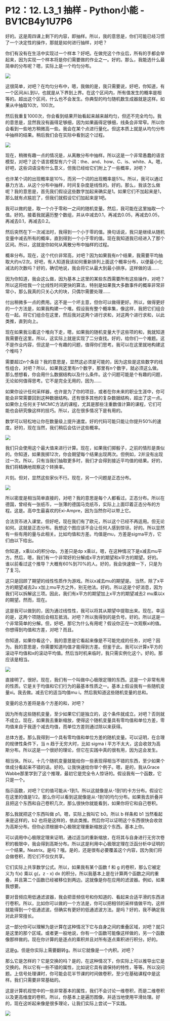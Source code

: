 # P12：12. L3_1 抽样 - Python小能 - BV1CB4y1U7P6

好的。这是周四课上剩下的内容，即抽样。所以，我的意思是，你们可能已经习惯了一个决定性的操作，那就是如何进行抽样，对吧？

你们有没有在生活中实现过一个样本？好吧。在做完这个作业后，所有的手都会举起来，因为实现一个样本将是你们需要做的作业之一。好的。那么，我能选什么最简单的分布呢？嗯，实际上是一个均匀分布。

![](img/f574eb9fdde9c7a3eae6082f0302a43e_1.png)

这很简单，对吧？在均匀分布中，嗯，我做的是，我只需要说，好吧，你知道，有一个区间从L到U，也就是从下界到上界。在这个区间内，所有值发生的概率是相等的。超出这个区间，什么也不会发生。你典型的均匀随机数生成器就是这样。如果从中抽取10次，100次。

然后我重复1000次，你会看到结果开始看起来越来越均匀，但还不完全均匀。我的意思是，显然我没有画得足够细，因为如果画得足够细，线条会非常窄。所以你会看到一些地方稍微高一些。我会在某个点进行量化。但这本质上就是从均匀分布中抽样的结果。稍后我们会在实际中看到这个过程。

![](img/f574eb9fdde9c7a3eae6082f0302a43e_3.png)

现在，稍微有趣一点的情况是，从离散分布中抽样。所以这是一个非常愚蠢的语言模型，对吧？这个语言模型有六个词：the、and、how、C、is、white、A。嗯，好吧，这些词语没有什么意义，但我已经给它们附上了一些概率，对吧？

也许某个词的出现概率是10%，而另一个词的出现概率是5%。所以，我可以通过暴力方法，从这个分布中抽样，时间复杂度是线性的。好的。那么，我该怎么做呢？我的意思是，首先我们假设这些数字加起来确实是1。如果它们不加起来是1，那么就有点尴尬了，但我们就假设它们加起来是1吧。

我可以做的是，取一个介于零和一之间的随机变量。然后，我可能在这里抽取一个值。好的。接着我就遍历整个数组，并从中减去0.1，再减去0.05，再减去0.05，再减去0.1，再减去0.2。

然后突然在下一次减法时，我得到一个小于零的值。换句话说，我只是继续从随机变量中减去所有的概率，直到得到一个小于零的值。现在我知道我已经进入了那个区间。所以，这就是你如何从离散分布中抽样的过程。

概率分布。现在，这个代价非常高，对吧？因为如果我有n个结果，我需要平均抽取大约n/2次。好吧，有人知道我该如何重新排列上面这个概率分布，以便最小化减法的次数吗？好的，确切地说，我会将它从最大到最小排序。这样做的话……

因为你知道，我会这么做，因为基本上这里的某些东西需要所有这些操作，对吧？所以这将给我一个比线性时间更快的算法，特别是如果我大多数事件的概率非常非常小，那么我真的只关心大的块，只偶尔需要处理……

付出稍微多一点的费用。这不是一个坏主意，但你可以做得更好。所以，做得更好的一个方法是，如果我构建一个堆。假设我有整个概率集，像这样，我把它们组合在一起。将它们组合在这里，然后我对这两个进行求和，对这两个进行求和，以此类推，直到向上。

现在如果我沿着这个堆向下走，嗯，如果我的随机变量大于这些项的和，我就知道我需要在这里。所以，这实际上就是实现了二分查找。好的，给你们一个难题。这不是作业内容，但这是一个有趣的问题，值得你们思考。我可以在这里就地构建这个堆吗？

需要超过n个条目？我的意思是，显然这必须是可能的，因为这些是这些数字的线性组合，对吧？所以，如果我这里有n个数字，那里有n个数字，就必须这么做。那么想想看，你会用什么数据结构以及什么条件。这个问题可能是个有趣的问题，无论如何值得思考。它不是完全无用的，因为……

如果你设计任何采样器，也许是为了你的项目，或者在你未来的职业生涯中，你可能会非常需要回到这种数据结构。还有很多其他的复杂数据结构，超出了这一点。如果你上任何关于MCMC方法的课程，尤其是那些注重数值计算的课程，它们可能也会研究像这样的技巧。所以，这在很多情况下是有用的。

数学可以轻松地让你在数量级上提升速度。好的代码可能只能让你提升50%的速度。好的，现在当然，我们稍后会估计这些概率。

![](img/f574eb9fdde9c7a3eae6082f0302a43e_5.png)

我们只会使用这个最大值来进行计算。现在，如果我们掷骰子，之前的情形是类似的。你知道，如果我掷12次，你会期望每个结果出现两次。但例如，2并没有出现过一次。所以，只有当我们抽取更多时，我们才会得到接近平均值的结果。好的，我们将精确地观察这个转换率。

片刻。但对，显然这些家伙不行。现在，另一个问题是正态分布。

![](img/f574eb9fdde9c7a3eae6082f0302a43e_7.png)

所以密度是相当简单直接的，对吧？我的意思是每个人都看过。正态分布。所以在德国，曾经有一张纸币，一张薄的德国马克纸币，实际上上面印着正态分布的方程。这是。高中生最喜欢的Exi-Ampre，因为当然你可以带上它。

合法货币进入课堂。但好吧，现在我们有了欧元，所以这个已经不再适用。但无论如何。这就是正态分布。我想这个图应该不会让任何人感到惊讶。好的。所以显然有一些有用的量与此相关。比如均值和方差。均值是mu，方差是sigma平方，它们由以下给出。

你知道，x乘以x的积分dp。方差只是dp x乘以，嗯，在这种情况下是x减去mu平方。然后，嗯，我们有一个非常好的分解成x平方的期望和x平方的期望。好的。谁以前看过这个推导？大概有60%到70%的人。好的，我会快速做一下，只是为了复习。

这只是回顾了期望的线性性质作为游戏。所以x减去mu的期望是。 当然，除了x平方的期望减去2u x加上mu平方之外，别无他法。好的。所以这是个好消息，因为我们可以拆解这三项。因此，我们有x平方的期望加上x平方的期望减去2 mu乘以x的期望。然而，现在。

这是我可以做到的，因为通过线性性，我可以将其从期望中提取出来。现在。幸运的是，这两个项随后会相互抵消。对吧？所以我得到的是负号。好的。所以这是一个非常简单的分解。但，好吧，那它为什么有用呢？假设你正在一次观察xi的值。你想得到均值和方差，对吧？而且。

你知道，如果你看这个，我的意思是它看起来像是不可能完成的任务，对吧？因为。我的意思是，你需要知道均值才能得到方差。但鉴于此。我可以计算x平方的滚动平均值和x的滚动平均值。然后当时机来临时，我只需实例化这个。好的。那应该是相当。

![](img/f574eb9fdde9c7a3eae6082f0302a43e_9.png)

直接明了。很好。现在，我们有一个叫做中心极限定理的东西。这是一个非常有用的性质。它是关于均值和它们行为的最基本性质之一。基本上假设我有一些随机变量xi。我去做。减去它的适当均值mu i。然后我知道这些随机变量的总和。

变量的总方差将是各个方差的和，对吧？

因为所有这些随机变量，至少如果它们是独立的，这个条件就成立。对吧？否则就不成立。现在，如果我去重新缩放，使得这个随机变量具有零均值和单位方差，零均值来自于我逐个减去均值，而单位方差则通过除以来获得。

总体方差。那么我得到一个具有零均值和单位方差的随机变量。可以证明，在合理的规律性条件下，当 n 趋于无穷大时，比如 sigma i 平方不太大，这会收敛为高斯分布。所以这是一个很好的理论，但它在实践中真的很有用，因为这会发生。

相当快。所以，十几个随机变量就能给你一些表现得相当不错的东西，至少如果个体成分看起来不错的话。好的。让我快速给你举个例子。嗯，是的，我从Grace Wabbe那里学到了这个推理，最初它是完全令人惊讶的。假设我有一个函数，它只是一个。

指示函数，对吧？它的值可能从-1到1。所以这就像是从-1到1的卡方分布。假设它在这里的值是1/2。那么你可以看到这就像是从-1到1的均匀分布。如果我去折叠并且把这个东西和自己卷积几次，那么很快你就能看到，如果你将它和自己卷积。

那么我就把这个东西叫做 p1。嗯，实际上我叫它 b0。所以 b 样条和 b1 当然看起来是这样的，b2 也将是这样的，依此类推。然后你可以证明这个东西很快会收敛为高斯分布。但你必须根据中心极限定理重新缩放这个东西。基本上你。

可以调用中心极限定理来证明，通过适当的重新缩放，在将其与自身进行无穷次卷积的极限中，我会得到高斯分布。所以这是利用中心极限定理在泛函分析中证明的一个结果。Neatrix。是吗？哦。是的，还是很有必要覆盖这个内容，因为我们将会做卷积，而它们不仅仅共享。

它们实际上共享数学公式。所以，如果我有某个函数 f 和 g 的卷积，那么它被定义为 f(x) 乘以 g(，z - x) dx 的积分。所以我基本上是在计算两个函数之间的重叠，并且第二个函数已经被移位到两边。这就像是你在应用的滤波器。例如，如果我想要。

要对音频应用低通滤波器，我会把音频信号和你知道的、看起来合适平滑的东西进行卷积。所以，比如你可以做的一个方法是，你可以把相邻的采样值做平均，这样就能得到一个低通滤波。但确实有更好的低通滤波方法。是吗？好的，我不确定我对此非常擅长。

这一部分你可以理解为是计算在这种情况下它与自身之间的重叠区域，对吧？就只是这里的那个区域。或者更一般地说，你有一个函数可能像这样做的，另一个函数像那样做的。现在你计算的是逐点的乘积并且对所有逐点乘积进行积分。好的。

这是g。但是你实际上需要翻转g。所以它就像是一个内积。对吧？

那么它是怎样的？它是交换的吗？是的，在这种情况下，你实际上可以推导出它是交换的。所以它有一些不错的属性，比如说它具有谱保持的特性，等等。所以没问题。上信号处理课时，你可能会花半节课的时间做卷积，至少在基础课程中是这样。我们只需要非常基础的。

这是计算机视觉中的一些非常基本的属性，我们不会讨论一维卷积，而是二维卷积以及更高维度的卷积。所以，你基本上是遍历图像，并适当地使用平滑处理。好的，现在这听起来像是很多理论，让我们实际上尝试一下实践。

![](img/f574eb9fdde9c7a3eae6082f0302a43e_11.png)
